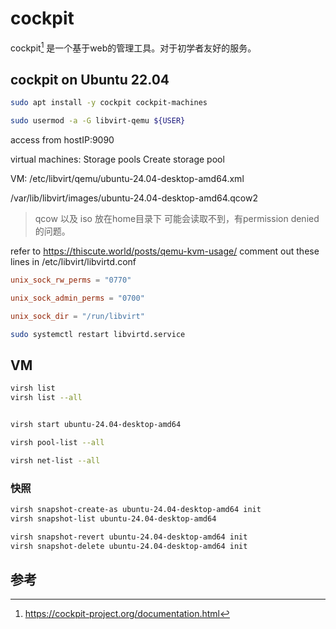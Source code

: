 # cockpit

cockpit[^cockpit] 是一个基于web的管理工具。对于初学者友好的服务。

## cockpit on Ubuntu 22.04

```bash
sudo apt install -y cockpit cockpit-machines
```

```bash
sudo usermod -a -G libvirt-qemu ${USER}
```

access from hostIP:9090

virtual machines:
  Storage pools
    Create storage pool

VM:
/etc/libvirt/qemu/ubuntu-24.04-desktop-amd64.xml

/var/lib/libvirt/images/ubuntu-24.04-desktop-amd64.qcow2

> qcow 以及 iso 放在home目录下 可能会读取不到，有permission denied的问题。

refer to https://thiscute.world/posts/qemu-kvm-usage/
comment out these lines in /etc/libvirt/libvirtd.conf
```conf
unix_sock_rw_perms = "0770"

unix_sock_admin_perms = "0700"

unix_sock_dir = "/run/libvirt"
```

```bash
sudo systemctl restart libvirtd.service
```

## VM
```bash
virsh list
virsh list --all


virsh start ubuntu-24.04-desktop-amd64

virsh pool-list --all

virsh net-list --all
```

### 快照
```bash
virsh snapshot-create-as ubuntu-24.04-desktop-amd64 init
virsh snapshot-list ubuntu-24.04-desktop-amd64

virsh snapshot-revert ubuntu-24.04-desktop-amd64 init
virsh snapshot-delete ubuntu-24.04-desktop-amd64 init
```

## 参考
[^cockpit]: https://cockpit-project.org/documentation.html




